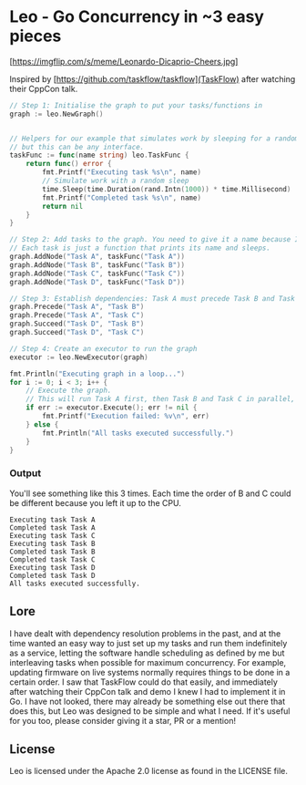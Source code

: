 # Leo - Go Concurrency in ~3 easy pieces

[https://imgflip.com/s/meme/Leonardo-Dicaprio-Cheers.jpg]

Inspired by [https://github.com/taskflow/taskflow](TaskFlow) after watching their CppCon talk.


```go
// Step 1: Initialise the graph to put your tasks/functions in
graph := leo.NewGraph()


// Helpers for our example that simulates work by sleeping for a random duration
// but this can be any interface.
taskFunc := func(name string) leo.TaskFunc {
    return func() error {
        fmt.Printf("Executing task %s\n", name)
        // Simulate work with a random sleep
        time.Sleep(time.Duration(rand.Intn(1000)) * time.Millisecond)
        fmt.Printf("Completed task %s\n", name)
        return nil
    }
}

// Step 2: Add tasks to the graph. You need to give it a name because I don't know a good way in Go to get __func__
// Each task is just a function that prints its name and sleeps.
graph.AddNode("Task A", taskFunc("Task A"))
graph.AddNode("Task B", taskFunc("Task B"))
graph.AddNode("Task C", taskFunc("Task C"))
graph.AddNode("Task D", taskFunc("Task D"))

// Step 3: Establish dependencies: Task A must precede Task B and Task C. Task D succeeds task C. Cycles are an error.
graph.Precede("Task A", "Task B")
graph.Precede("Task A", "Task C")
graph.Succeed("Task D", "Task B")
graph.Succeed("Task D", "Task C")

// Step 4: Create an executor to run the graph
executor := leo.NewExecutor(graph)

fmt.Println("Executing graph in a loop...")
for i := 0; i < 3; i++ {
    // Execute the graph. 
    // This will run Task A first, then Task B and Task C in parallel, then Task D once C completes, even if B has not yet finished.
    if err := executor.Execute(); err != nil {
        fmt.Printf("Execution failed: %v\n", err)
    } else {
        fmt.Println("All tasks executed successfully.")
    }
}
```

### Output
You'll see something like this 3 times. Each time the order of B and C could be different because you left it up to the CPU.
```
Executing task Task A
Completed task Task A
Executing task Task C
Executing task Task B
Completed task Task B
Completed task Task C
Executing task Task D
Completed task Task D
All tasks executed successfully.
```

## Lore

I have dealt with dependency resolution problems in the past, and at the time wanted an easy way to just set up my tasks and run them indefinitely as a service, letting the software handle scheduling as defined by me but interleaving tasks when possible for maximum concurrency. For example, updating firmware on live systems normally requires things to be done in a certain order. I saw that TaskFlow could do that easily, and immediately after watching their CppCon talk and demo I knew I had to implement it in Go. I have not looked, there may already be something else out there that does this, but Leo was designed to be simple and what I need. 
If it's useful for you too, please consider giving it a star, PR or a mention!

## License
Leo is licensed under the Apache 2.0 license as found in the LICENSE file.